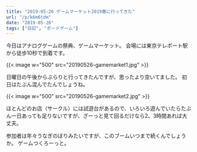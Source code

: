 ```yaml
---
title: "2019-05-26 ゲームマーケット2019春に行ってきた"
url: "/p/k6m6tdm"
date: "2019-05-26"
tags: ["日記", "ボードゲーム"]
---
```


今日はアナログゲームの祭典、ゲームマーケット。
会場には東京テレポート駅から徒歩10秒で到着です。

{{< image w="500" src="20190526-gamemarket1.jpg" >}}

日曜日の午後からぶらりと行ってきたんですが、思ったより空いてました。
初日はたぶん混んでたんでしょうね。

{{< image w="500" src="20190526-gamemarket2.jpg" >}}

ほとんどのお店（サークル）には試遊台があるので、いろいろ遊んでいたらたぶん一日あっても足りないですが、ざーっと見て回るだけなら2、3時間あれば大丈夫。

参加者は年々うなぎのぼりみたいですが、このブームいつまで続くんでしょうか。
ゲームつくろーっと。

